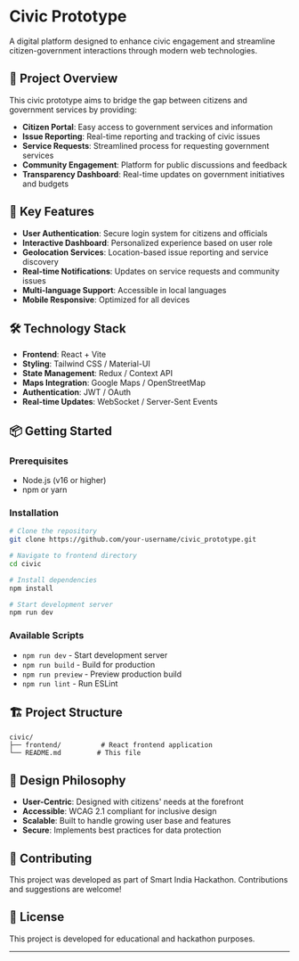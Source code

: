 # Civic Prototype

A digital platform designed to enhance civic engagement and streamline citizen-government interactions through modern web technologies.

## 🎯 Project Overview

This civic prototype aims to bridge the gap between citizens and government services by providing:

- **Citizen Portal**: Easy access to government services and information
- **Issue Reporting**: Real-time reporting and tracking of civic issues
- **Service Requests**: Streamlined process for requesting government services
- **Community Engagement**: Platform for public discussions and feedback
- **Transparency Dashboard**: Real-time updates on government initiatives and budgets

## 🚀 Key Features

- **User Authentication**: Secure login system for citizens and officials
- **Interactive Dashboard**: Personalized experience based on user role
- **Geolocation Services**: Location-based issue reporting and service discovery
- **Real-time Notifications**: Updates on service requests and community issues
- **Multi-language Support**: Accessible in local languages
- **Mobile Responsive**: Optimized for all devices

## 🛠️ Technology Stack

- **Frontend**: React + Vite
- **Styling**: Tailwind CSS / Material-UI
- **State Management**: Redux / Context API
- **Maps Integration**: Google Maps / OpenStreetMap
- **Authentication**: JWT / OAuth
- **Real-time Updates**: WebSocket / Server-Sent Events

## 📦 Getting Started

### Prerequisites
- Node.js (v16 or higher)
- npm or yarn

### Installation

```bash
# Clone the repository
git clone https://github.com/your-username/civic_prototype.git

# Navigate to frontend directory
cd civic

# Install dependencies
npm install

# Start development server
npm run dev
```

### Available Scripts

- `npm run dev` - Start development server
- `npm run build` - Build for production
- `npm run preview` - Preview production build
- `npm run lint` - Run ESLint

## 🏗️ Project Structure

```
civic/
├── frontend/          # React frontend application
└── README.md         # This file
```

## 🎨 Design Philosophy

- **User-Centric**: Designed with citizens' needs at the forefront
- **Accessible**: WCAG 2.1 compliant for inclusive design
- **Scalable**: Built to handle growing user base and features
- **Secure**: Implements best practices for data protection

## 🤝 Contributing

This project was developed as part of Smart India Hackathon. Contributions and suggestions are welcome!

## 📄 License

This project is developed for educational and hackathon purposes.

---
